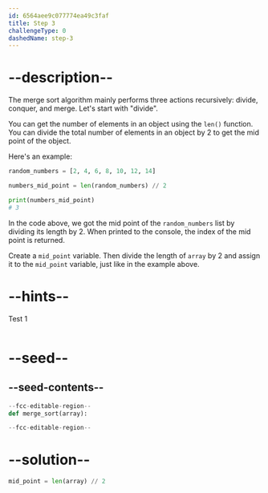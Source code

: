 ```yaml
---
id: 6564aee9c077774ea49c3faf
title: Step 3
challengeType: 0
dashedName: step-3
---
```


# --description--

The merge sort algorithm mainly performs three actions recursively: divide, conquer, and merge. Let's start with "divide".

You can get the number of elements in an object using the `len()` function. You can divide the total number of elements in an object by 2 to get the mid point of the object.

Here's an example:

```py
random_numbers = [2, 4, 6, 8, 10, 12, 14]

numbers_mid_point = len(random_numbers) // 2

print(numbers_mid_point)
# 3
```

In the code above, we got the mid point of the `random_numbers` list by dividing its length by 2. When printed to the console, the index of the mid point is returned.

Create a `mid_point` variable. Then divide the length of `array` by 2 and assign it to the `mid_point` variable, just like in the example above.

# --hints--

Test 1

```js

```

# --seed--

## --seed-contents--

```py
--fcc-editable-region--
def merge_sort(array):

--fcc-editable-region--
```

# --solution--

```py
mid_point = len(array) // 2
```
